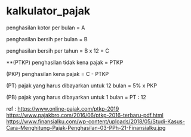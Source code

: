 # kalkulator_pajak

penghasilan kotor per bulan = A

penghasilan bersih per bulan = B

  penghasilan bersih per tahun = B x 12 = C


**(PTKP) penghasilan tidak kena pajak = PTKP


(PKP) penghasilan kena pajak = C - PTKP 

(PT) pajak yang harus dibayarkan untuk 12 bulan = 5% x PKP

(PB) pajak yang harus dibayarkan untuk 1 bulan = PT : 12


ref : 
https://www.online-pajak.com/ptkp-2019
https://www.pajakbro.com/2016/06/ptkp-2016-terbaru-pdf.html
https://www.finansialku.com/wp-content/uploads/2018/05/Studi-Kasus-Cara-Menghitung-Pajak-Penghasilan-03-PPh-21-Finansialku.jpg
